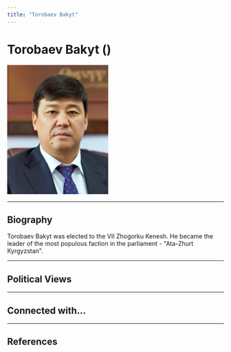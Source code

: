 ```yaml
---
title: "Torobaev Bakyt"
---
```


# Torobaev Bakyt ()

![img](../assets/images/torobaev_bakyt.png)

_ _ _

## Biography

Torobaev Bakyt was elected to the VII Zhogorku Kenesh. He became the leader of the most populous faction in the parliament - "Ata-Zhurt Kyrgyzstan".  

_ _ _

## Political Views

_ _ _ 

## Connected with...

_ _ _

## References

[^1]: https://rus.azattyk.org/a/deputat-shairbek-tashiev-zayavil-chto-ne-budet-polzovatsya-vliyaniem-brata/31631155.html



